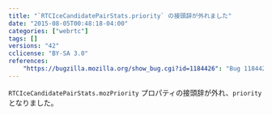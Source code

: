 ```yaml
---
title: "`RTCIceCandidatePairStats.priority` の接頭辞が外れました"
date: "2015-08-05T00:48:18-04:00"
categories: ["webrtc"]
tags: []
versions: "42"
cclicense: "BY-SA 3.0"
references:
    "https://bugzilla.mozilla.org/show_bug.cgi?id=1184426": "Bug 1184426 - Unprefix RTCIceCandidatePairStats.priority (formerly mozPriority)"
---
```

`RTCIceCandidatePairStats.mozPriority` プロパティの接頭辞が外れ、`priority` となりました。
